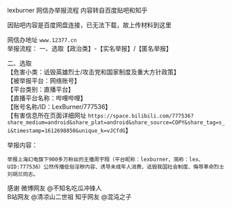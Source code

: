 lexburner 网信办举报流程  内容转自百度贴吧和知乎  

因贴吧内容是百度网盘连接，已无法下载，故上传材料到这里 

网信办地址 `www.12377.cn`  
举报流程：
一、选取【政治类】-【实名举报】/【匿名举报】  

二、选取  
【危害小类：诋毁英雄烈士/攻击党和国家制度及重大方针政策】  
【被举报平台：网络账号】  
【平台类别：直播平台】  
【直播平台名称：哔哩哔哩】  
【账号名称/ID：LexBurner/777536】  
【有害信息所在页面详细网址 `https://space.bilibili.com/777536?share_medium=android&share_plat=android&share_source=COPY&share_tag=s_i&timestamp=1612698850&unique_k=vJCfdG`】  

举报内容：

```
举报上海幻电旗下900多万粉丝的主播周宇翔（平台昵称：lexburner、简称：lex、UID:777536）公然传播低俗淫秽内容、诱导未成年人消费、诋毁我国社会制度、侮辱革命烈士刘胡兰同志。
```

感谢
微博网友 @不知名吃瓜冲锋人  
B站网友  @清凉山二世祖
知乎网友 @混沌之子
